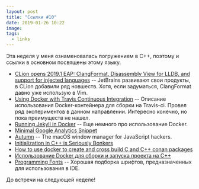 ```yaml
---
layout: post
title: "Ссылки #10"
date: 2019-01-26 10:22
image:
tags:
  - links
---
```

Эта неделя у меня ознаменовалась погружением в C++, поэтому и ссылки в основном посвящены этому языку.

* [CLion opens 2019.1 EAP: ClangFormat, Disassembly View for LLDB, and support for injected languages](https://blog.jetbrains.com/clion/2019/01/clion-opens-2019-1-eap-clangformat-disasm-lldb-injected-languages/) -- JetBrains развивают свои продукты, в CLion добавили ряд новшеств. Хотя, если задуматься, ClangFormat давно уже использую в Vim.
* [Using Docker with Travis Continuous Integration](https://romanvm.pythonanywhere.com/post/using-docker-travis-continuous-integration-25/) -- Описание использования Docker-контейнера для сборки на Travis-ci. Провел ряд экспериментов в данном направлении. Интересно конечно, но пока преимуществ не нашел.
* [Running Jekyll in Docker](https://ddewaele.github.io/running-jekyll-in-docker/) -- Еще немного про использование Docker.
* [Minimal Google Analytics Snippet](https://minimalanalytics.com/)
* [Autumn](https://sephware.com/autumn/) -- The macOS window manager for JavaScript hackers.
* [Initialization in C++ is Seriously Bonkers](https://mikelui.io/2019/01/03/seriously-bonkers.html)
* [How to use docker to create and cross build C and C++ conan packages](https://docs.conan.io/en/latest/howtos/run_conan_in_docker.html)
* [Использование Docker для сборки и запуска проекта на C++](https://habr.com/ru/post/414109/)
* [Programming Fonts](https://app.programmingfonts.org/) -- Хорошая подборка шрифтов, предназначенных для использования в IDE.

До встречи на следующей неделе!
